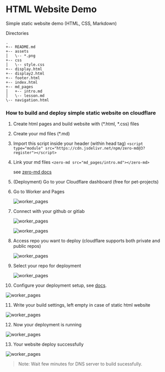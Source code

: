 # HTML Website Demo

Simple static website demo (HTML, CSS, Markdown)


Directories
```
.
+-- README.md
+-- assets
│   \-- *.png
+-- css
│   \-- style.css
+-- display.html
+-- display2.html
+-- footer.html
+-- index.html
+-- md_pages
│   +-- intro.md
│   \-- lesson.md
\-- navigation.html
```

### How to build and deploy simple static website on cloudflare

1. Create html pages and build website with (*.html, *.css) files
   
2. Create your md files (*.md)
   
3. Import this script inside your header (within head tag)
   ``` <script type="module" src="https://cdn.jsdelivr.net/npm/zero-md@3?register"></script> ```

4. Link your md files 
   ``` <zero-md src="md_pages/intro.md"></zero-md> ```

    see [zero-md docs](https://zerodevx.github.io/zero-md/)

5. (Deployment) Go to your Cloudflare dashboard (free for pet-projects)
   
6. Go to Worker and Pages
   
   ![worker_pages](assets/1.png)

7. Connect with your github or gitlab

   ![worker_pages](assets/2.png)

   ![worker_pages](assets/3.png)

8. Access repo you want to deploy (cloudflare supports both private and public repos)

   ![worker_pages](assets/4.png)

9. Select your repo for deployment

   ![worker_pages](assets/5.png)

10. Configure your deployment setup, see [docs](https://developers.cloudflare.com/pages/get-started/git-integration/).

   ![worker_pages](assets/6.png)

11. Write your build settings, left empty in case of static html website

   ![worker_pages](assets/7.png)  

12. Now your deployment is running

   ![worker_pages](assets/8.png)  

13. Your website deploy successfully

   ![worker_pages](assets/9.png)  

> Note: Wait few minutes for DNS server to build sucessfully.


